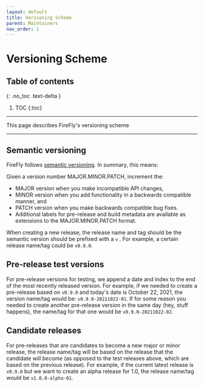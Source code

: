 ```yaml
---
layout: default
title: Versioning Scheme
parent: Maintainers
nav_order: 1
---
```


# Versioning Scheme

## Table of contents
{: .no_toc .text-delta }

1. TOC
{:toc}

---

This page describes FireFly's versioning scheme

---

## Semantic versioning
FireFly follows [semantic versioning](https://semver.org/). In summary, this means:

Given a version number MAJOR.MINOR.PATCH, increment the:

- MAJOR version when you make incompatible API changes,
- MINOR version when you add functionality in a backwards compatible manner, and
- PATCH version when you make backwards compatible bug fixes.
- Additional labels for pre-release and build metadata are available as extensions to the MAJOR.MINOR.PATCH format.

When creating a new release, the release name and tag should be the semantic version should be prefixed with a `v` . For example, a certain release name/tag could be `v0.9.0`.

## Pre-release test versions
For pre-release versions for testing, we append a date and index to the end of the most recently released version. For example, if we needed to create a pre-release based on `v0.9.0` and today's date is October 22, 2021, the version name/tag would be: `v0.9.0-20211022-01`. If for some reason you needed to create another pre-release version in the same day (hey, stuff happens), the name/tag for that one would be `v0.9.0-20211022-02`.

## Candidate releases
For pre-releases that are candidates to become a new major or minor release, the release name/tag will be based on the release that the candidate *will become* (as opposed to the test releases above, which are based on the previous release). For example, if the current latest release is `v0.9.0` but we want to create an alpha release for 1.0, the release name/tag would be `v1.0.0-alpha-01`.